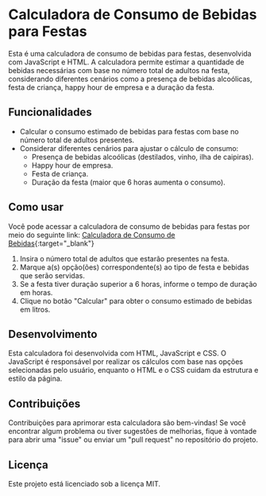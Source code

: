 # Calculadora de Consumo de Bebidas para Festas
Esta é uma calculadora de consumo de bebidas para festas, desenvolvida com JavaScript e HTML. A calculadora permite estimar a quantidade de bebidas necessárias com base no número total de adultos na festa, considerando diferentes cenários como a presença de bebidas alcoólicas, festa de criança, happy hour de empresa e a duração da festa.

## Funcionalidades
- Calcular o consumo estimado de bebidas para festas com base no número total de adultos presentes.
- Considerar diferentes cenários para ajustar o cálculo de consumo:
  - Presença de bebidas alcoólicas (destilados, vinho, ilha de caipiras).
  - Happy hour de empresa.
  - Festa de criança.
  - Duração da festa (maior que 6 horas aumenta o consumo).

## Como usar
Você pode acessar a calculadora de consumo de bebidas para festas por meio do seguinte link: [Calculadora de Consumo de Bebidas](https://rafaelgodoyebert.github.io/CalculadoraChoppFacil/){:target="_blank"}

1. Insira o número total de adultos que estarão presentes na festa.
2. Marque a(s) opção(ões) correspondente(s) ao tipo de festa e bebidas que serão servidas.
3. Se a festa tiver duração superior a 6 horas, informe o tempo de duração em horas.
4. Clique no botão "Calcular" para obter o consumo estimado de bebidas em litros.

## Desenvolvimento
Esta calculadora foi desenvolvida com HTML, JavaScript e CSS. O JavaScript é responsável por realizar os cálculos com base nas opções selecionadas pelo usuário, enquanto o HTML e o CSS cuidam da estrutura e estilo da página.

## Contribuições
Contribuições para aprimorar esta calculadora são bem-vindas! Se você encontrar algum problema ou tiver sugestões de melhorias, fique à vontade para abrir uma "issue" ou enviar um "pull request" no repositório do projeto.

## Licença
Este projeto está licenciado sob a licença MIT.



